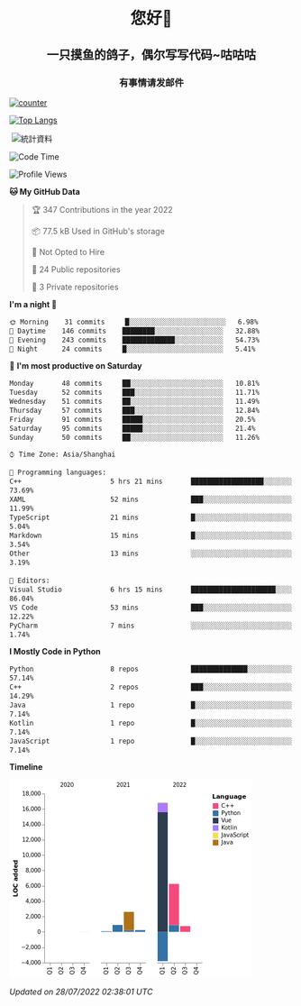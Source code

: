 

<!--
**kitUIN/kitUIN** is a ✨ _special_ ✨ repository because its `README.md` (this file) appears on your GitHub profile.

Here are some ideas to get you started:

- 🔭 I’m currently working on ...
- 🌱 I’m currently learning ...
- 👯 I’m looking to collaborate on ...
- 🤔 I’m looking for help with ...
- 💬 Ask me about ...
- 📫 How to reach me: ...
- 😄 Pronouns: ...
- ⚡ Fun fact: ...
-->
<h1 align="center">您好👋</h1>
<h2 align="center">一只摸鱼的鸽子，偶尔写写代码~咕咕咕</h2>
<h3 align="center">有事情请发邮件</h3>

[![counter](https://count.getloli.com/get/@KitUIN?theme=rule34)](https://count.getloli.com/)

[![Top Langs](https://github-readme-stats.vercel.app/api/top-langs/?username=kitUIN&show_icons=true&theme=gruvbox&locale=cn&layout=compact)](https://github.com/anuraghazra/github-readme-stats)

<p>&nbsp;<img align="center" src="https://github-readme-stats.vercel.app/api?username=kitUIN&show_icons=true&theme=gruvbox&locale=cn" alt="統計資料" /></p>


<!--START_SECTION:waka-->
![Code Time](http://img.shields.io/badge/Code%20Time-612%20hrs%2020%20mins-blue)

![Profile Views](http://img.shields.io/badge/Profile%20Views-1-blue)

**🐱 My GitHub Data** 

> 🏆 347 Contributions in the year 2022
 > 
> 📦 77.5 kB Used in GitHub's storage 
 > 
> 🚫 Not Opted to Hire
 > 
> 📜 24 Public repositories 
 > 
> 🔑 3 Private repositories  
 > 
**I'm a night 🦉** 

```text
🌞 Morning    31 commits     █░░░░░░░░░░░░░░░░░░░░░░░░   6.98% 
🌆 Daytime    146 commits    ████████░░░░░░░░░░░░░░░░░   32.88% 
🌃 Evening    243 commits    █████████████░░░░░░░░░░░░   54.73% 
🌙 Night      24 commits     █░░░░░░░░░░░░░░░░░░░░░░░░   5.41%

```
📅 **I'm most productive on Saturday** 

```text
Monday       48 commits     ██░░░░░░░░░░░░░░░░░░░░░░░   10.81% 
Tuesday      52 commits     ███░░░░░░░░░░░░░░░░░░░░░░   11.71% 
Wednesday    51 commits     ██░░░░░░░░░░░░░░░░░░░░░░░   11.49% 
Thursday     57 commits     ███░░░░░░░░░░░░░░░░░░░░░░   12.84% 
Friday       91 commits     █████░░░░░░░░░░░░░░░░░░░░   20.5% 
Saturday     95 commits     █████░░░░░░░░░░░░░░░░░░░░   21.4% 
Sunday       50 commits     ██░░░░░░░░░░░░░░░░░░░░░░░   11.26%

```


```text
⌚︎ Time Zone: Asia/Shanghai

💬 Programming languages: 
C++                      5 hrs 21 mins       ██████████████████░░░░░░░   73.69% 
XAML                     52 mins             ███░░░░░░░░░░░░░░░░░░░░░░   11.99% 
TypeScript               21 mins             █░░░░░░░░░░░░░░░░░░░░░░░░   5.04% 
Markdown                 15 mins             █░░░░░░░░░░░░░░░░░░░░░░░░   3.54% 
Other                    13 mins             ░░░░░░░░░░░░░░░░░░░░░░░░░   3.19%

📝 Editors: 
Visual Studio            6 hrs 15 mins       █████████████████████░░░░   86.04% 
VS Code                  53 mins             ███░░░░░░░░░░░░░░░░░░░░░░   12.22% 
PyCharm                  7 mins              ░░░░░░░░░░░░░░░░░░░░░░░░░   1.74%

```

**I Mostly Code in Python** 

```text
Python                   8 repos             ██████████████░░░░░░░░░░░   57.14% 
C++                      2 repos             ███░░░░░░░░░░░░░░░░░░░░░░   14.29% 
Java                     1 repo              █░░░░░░░░░░░░░░░░░░░░░░░░   7.14% 
Kotlin                   1 repo              █░░░░░░░░░░░░░░░░░░░░░░░░   7.14% 
JavaScript               1 repo              █░░░░░░░░░░░░░░░░░░░░░░░░   7.14%

```


**Timeline**

![Chart not found](https://raw.githubusercontent.com/kitUIN/kitUIN/main/charts/bar_graph.png) 


 *Updated on 28/07/2022 02:38:01 UTC*
<!--END_SECTION:waka-->
